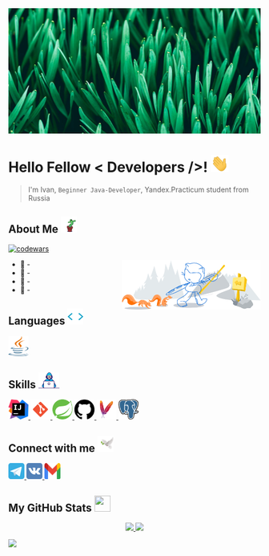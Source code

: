 <div align="center">
<img width='100%' height='250px' src="https://raw.githubusercontent.com/BucketOnHead/BucketOnHead/main/pictures/Header.jpg" alt="Header" />
</div>

# Hello Fellow < Developers />! <img width='35px' height='35px' src="https://raw.githubusercontent.com/BucketOnHead/BucketOnHead/main/gifs/hello.gif" />

> I'm Ivan, `Beginner Java-Developer`, 
> Yandex.Practicum student from Russia

## About Me <img width='32px' height='32px' src="https://raw.githubusercontent.com/BucketOnHead/BucketOnHead/main/gifs/dancing_cactus.gif" />

[![codewars](https://www.codewars.com/users/BucketOnHead/badges/small)](https://www.codewars.com/users/BucketOnHead) 

<img width='55%' align="right" alt="cat.svg not found =(" src="https://raw.githubusercontent.com/BucketOnHead/BucketOnHead/d81ab3fa682ceffdac3dfa290b0fb76a3d947a33/pictures/cat.svg" />

* 🔭 -
* 🌱 -
* 👯 - 
* 💬 -

## Languages <img width='32px' height='32px' src="https://raw.githubusercontent.com/BucketOnHead/BucketOnHead/main/gifs/brackets.gif" />
<a href="https://github.com/BucketOnHead?tab=repositories&q=&type=&language=java&sort="> <img width='40px' height='40px' src="https://raw.githubusercontent.com/BucketOnHead/BucketOnHead/main/icons/languages/Java.svg" /> </a>

## Skills <img width='42px' height='32px' src="https://raw.githubusercontent.com/BucketOnHead/BucketOnHead/main/gifs/print.gif" />
<a href="https://www.jetbrains.com/idea/"> <img width='40px' height='40px' src="https://raw.githubusercontent.com/BucketOnHead/BucketOnHead/main/icons/skills/IntelliJ_IDEA.svg" /> </a>
<a href="https://git-scm.com/"> <img width='40px' height='40px' src="https://raw.githubusercontent.com/BucketOnHead/BucketOnHead/main/icons/skills/Git.svg" /> </a>
<a href="https://spring.io/"> <img width='40px' height='40px' src="https://raw.githubusercontent.com/BucketOnHead/BucketOnHead/main/icons/skills/Spring.svg" /> </a>
<a href="https://github.com/"> <img width='40px' height='40px' src="https://raw.githubusercontent.com/BucketOnHead/BucketOnHead/main/icons/skills/GitHub.svg" /> </a>
<a href="https://maven.apache.org/"> <img width='40px' height='40px' src="https://raw.githubusercontent.com/BucketOnHead/BucketOnHead/main/icons/skills/Maven.svg" /> </a>
<a href="https://www.postgresql.org/"> <img width='40px' height='40px' src="https://raw.githubusercontent.com/BucketOnHead/BucketOnHead/main/icons/skills/PostgreSQL.svg" /> </a>

## Connect with me <img width='32px' height='32px' src="https://raw.githubusercontent.com/BucketOnHead/BucketOnHead/main/gifs/flying_bird.gif" />

<!-- Telegram --><a href="https://t.me/BucketOnHead"> <img width='32px' height='32px' src="https://raw.githubusercontent.com/BucketOnHead/BucketOnHead/main/icons/communications/Telegram.svg" /> </a>
<!-- VK --><a href="https://vk.com/bucketonhead"> <img width='32px' height='32px' src="https://raw.githubusercontent.com/BucketOnHead/BucketOnHead/main/icons/communications/Vk.svg" /> </a>
<!-- Gmail --><a href="mailto:marakanovivan@gmail.com?subject=Hello&body=I%20saw%20your%20github%20profile%20and%20decided%20to%20write%20to%20you"> <img width='32px' height='32px' src="https://raw.githubusercontent.com/BucketOnHead/BucketOnHead/main/icons/communications/Gmail.svg" /> </a>

## My GitHub Stats <img width='32px' height='32px' src="https://raw.githubusercontent.com/IvanMarakanov/IvanMarakanov/main/gifs/github.gif" />
<p align="center">
  <a href="https://github-readme-stats.vercel.app/api?username=BucketOnHead&show_icons=true&count_private=true"> <img height='130' src="https://github-readme-stats.vercel.app/api?username=BucketOnHead&show_icons=true&count_private=true&hide=issues,contribs" /> </a>
  <a href="https://github-readme-stats.vercel.app/api/top-langs/?username=BucketOnHead&layout=compact"> <img height=130 src="https://github-readme-stats.vercel.app/api/top-langs/?username=BucketOnHead&layout=compact" /> </a>
</p>

![](https://komarev.com/ghpvc/?username=BucketOnHead)
